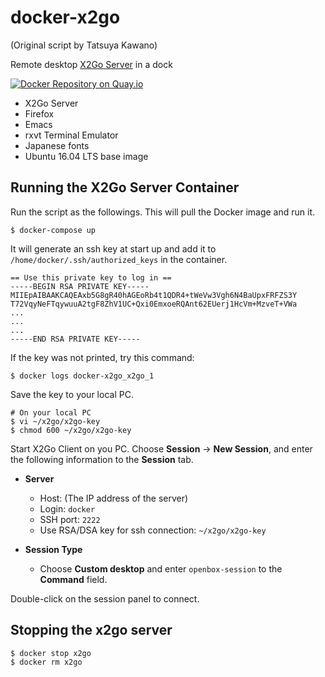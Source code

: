 # docker-x2go

(Original script by Tatsuya Kawano)




Remote desktop [X2Go Server](http://wiki.x2go.org/doku.php) in a dock

[![Docker Repository on Quay.io](https://quay.io/repository/tatsuya6502/x2go/status "Docker Repository on Quay.io")](https://quay.io/repository/tatsuya6502/x2go)

- X2Go Server
- Firefox
- Emacs
- rxvt Terminal Emulator
- Japanese fonts
- Ubuntu 16.04 LTS base image


## Running the X2Go Server Container

Run the script as the followings. This will pull the Docker image
and run it.

```
$ docker-compose up
```

It will generate an ssh key at start up and add it to
`/home/docker/.ssh/authorized_keys` in the container.

```
== Use this private key to log in ==
-----BEGIN RSA PRIVATE KEY-----
MIIEpAIBAAKCAQEAxb5G8gR40hAGEoRb4t1QDR4+tWeVw3Vgh6N4BaUpxFRFZS3Y
T72VqyNeFTqywuuA2tgF8ZhV1UC+Qxi0EmxoeRQAnt62EUerj1HcVm+MzveT+VWa
...
...
...
-----END RSA PRIVATE KEY-----
```

If the key was not printed, try this command:

```
$ docker logs docker-x2go_x2go_1
```

Save the key to your local PC.

```
# On your local PC
$ vi ~/x2go/x2go-key
$ chmod 600 ~/x2go/x2go-key
```

Start X2Go Client on you PC. Choose **Session** -> **New Session**,
and enter the following information to the **Session** tab.

- **Server**
  * Host: (The IP address of the server)
  * Login: `docker`
  * SSH port: `2222`
  * Use RSA/DSA key for ssh connection: `~/x2go/x2go-key`

- **Session Type**
  * Choose **Custom desktop** and enter `openbox-session` to
    the **Command** field.

Double-click on the session panel to connect.


## Stopping the x2go server

```
$ docker stop x2go
$ docker rm x2go
```
